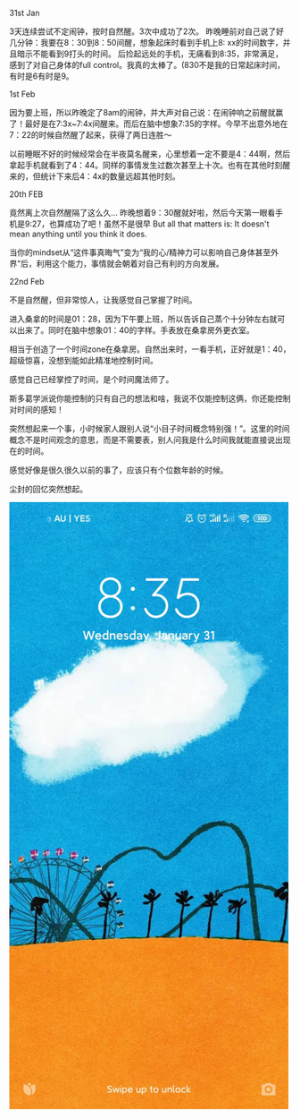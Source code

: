 31st Jan

3天连续尝试不定闹钟，按时自然醒。3次中成功了2次。 昨晚睡前对自己说了好几分钟：我要在8：30到8：50间醒，想象起床时看到手机上8: xx的时间数字，并且暗示不能看到9打头的时间。 后捡起远处的手机，无痛看到8:35，非常满足，感到了对自己身体的full control。我真的太棒了。(830不是我的日常起床时间，有时是6有时是9。

1st Feb

因为要上班，所以昨晚定了8am的闹钟，并大声对自己说：在闹钟响之前醒就赢了！最好是在7:3x~7:4x间醒来。而后在脑中想象7:35的字样。今早不出意外地在7：22的时候自然醒了起来，获得了两日连胜～

以前睡眠不好的时候经常会在半夜莫名醒来，心里想着一定不要是4：44啊，然后拿起手机就看到了4：44。同样的事情发生过数次甚至上十次。也有在其他时刻醒来的，但统计下来后4：4x的数量远超其他时刻。

20th FEB

竟然离上次自然醒隔了这么久… 昨晚想着9：30醒就好啦，然后今天第一眼看手机是9:27，也算成功了吧！虽然不是很早
But all that matters is: It doesn't mean anything until you think it does.

当你的mindset从“这件事真晦气”变为“我的心/精神力可以影响自己身体甚至外界”后，利用这个能力，事情就会朝着对自己有利的方向发展。

22nd Feb

不是自然醒，但非常惊人，让我感觉自己掌握了时间。

进入桑拿的时间是01：28，因为下午要上班，所以告诉自己蒸个十分钟左右就可以出来了。同时在脑中想象01：40的字样。手表放在桑拿房外更衣室。

相当于创造了一个时间zone在桑拿房。自然出来时，一看手机，正好就是1：40，超级惊喜，没想到能如此精准地控制时间。

感觉自己已经掌控了时间，是个时间魔法师了。

斯多葛学派说你能控制的只有自己的想法和啥，我说不仅能控制这俩，你还能控制对时间的感知！

突然想起来一个事，小时候家人跟别人说“小目子时间概念特别强！”。这里的时间概念不是时间观念的意思，而是不需要表，别人问我是什么时间我就能直接说出现在的时间。

感觉好像是很久很久以前的事了，应该只有个位数年龄的时候。

尘封的回忆突然想起。


<img src="blog/images/image20241026042614.png" alt="image" width="500">